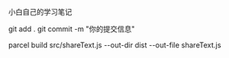 小白自己的学习笔记

git add .
git commit -m "你的提交信息"

parcel build src/shareText.js --out-dir dist --out-file shareText.js